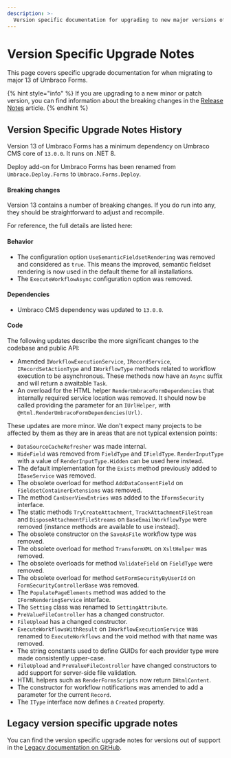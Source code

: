 ```yaml
---
description: >-
  Version specific documentation for upgrading to new major versions of Umbraco Forms.
---
```


# Version Specific Upgrade Notes

This page covers specific upgrade documentation for when migrating to major 13 of Umbraco Forms.&#x20;

{% hint style="info" %}
If you are upgrading to a new minor or patch version, you can find information about the breaking changes in the [Release Notes](../release-notes.md) article.
{% endhint %}

## Version Specific Upgrade Notes History

Version 13 of Umbraco Forms has a minimum dependency on Umbraco CMS core of `13.0.0`. It runs on .NET 8.

Deploy add-on for Umbraco Forms has been renamed from `Umbraco.Deploy.Forms` to `Umbraco.Forms.Deploy`.

#### **Breaking changes**

Version 13 contains a number of breaking changes. If you do run into any, they should be straightforward to adjust and recompile.

For reference, the full details are listed here:

#### **Behavior**

* The configuration option `UseSemanticFieldsetRendering` was removed and considered as `true`. This means the improved, semantic fieldset rendering is now used in the default theme for all installations.
* The `ExecuteWorkflowAsync` configuration option was removed.

#### **Dependencies**

* Umbraco CMS dependency was updated to `13.0.0`.

#### **Code**

The following updates describe the more significant changes to the codebase and public API:

* Amended `IWorkflowExecutionService`, `IRecordService`, `IRecordSetActionType` and `IWorkflowType` methods related to workflow execution to be asynchronous. These methods now have an `Async` suffix and will return a awaitable `Task`.
* An overload for the HTML helper `RenderUmbracoFormDependencies` that internally required service location was removed. It should now be called providing the parameter for an `IUrlHelper`, with `@Html.RenderUmbracoFormDependencies(Url)`.

These updates are more minor. We don't expect many projects to be affected by them as they are in areas that are not typical extension points:

* `DataSourceCacheRefresher` was made internal.
* `HideField` was removed from `FieldType` and `IFieldType`. `RenderInputType` with a value of `RenderInputType.Hidden` can be used here instead.
* The default implementation for the `Exists` method previously added to `IBaseService` was removed.
* The obsolete overload for method `AddDataConsentField` on `FieldsetContainerExtensions` was removed.
* The method `CanUserViewEntries` was added to the `IFormsSecurity` interface.
* The static methods `TryCreateAttachment`, `TrackAttachmentFileStream` and `DisposeAttachmentFileStreams` on `BaseEmailWorkflowType` were removed (instance methods are available to use instead).
* The obsolete constructor on the `SaveAsFile` workflow type was removed.
* The obsolete overload for method `TransformXML` on `XsltHelper` was removed.
* The obsolete overloads for method `ValidateField` on `FieldType` were removed.
* The obsolete overload for method `GetFormSecurityByUserId` on `FormSecurityControllerBase` was removed.
* The `PopulatePageElements` method was added to the `IFormRenderingService` interface.
* The `Setting` class was renamed to `SettingAttribute`.
* `PreValueFileController` has a changed constructor.
* `FileUpload` has a changed constructor.
* `ExecuteWorkflowsWithResult` on `IWorkflowExecutionService` was renamed to `ExecuteWorkflows` and the void method with that name was removed.
* The string constants used to define GUIDs for each provider type were made consistently upper-case.
* `FileUpload` and `PreValueFileController` have changed constructors to add support for server-side file validation.
* HTML helpers such as `RenderFormsScripts` now return `IHtmlContent`.
* The constructor for workflow notifications was amended to add a parameter for the current `Record`.
* The `IType` interface now defines a `Created` property.

## Legacy version specific upgrade notes

You can find the version specific upgrade notes for versions out of support in the [Legacy documentation on GitHub](https://github.com/umbraco/UmbracoDocs/blob/umbraco-eol-versions/11/umbraco-forms/installation/version-specific.md).&#x20;
